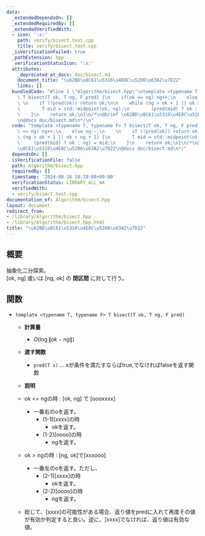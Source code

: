 ```yaml
---
data:
  _extendedDependsOn: []
  _extendedRequiredBy: []
  _extendedVerifiedWith:
  - icon: ':x:'
    path: verify/bisect.test.cpp
    title: verify/bisect.test.cpp
  _isVerificationFailed: true
  _pathExtension: hpp
  _verificationStatusIcon: ':x:'
  attributes:
    _deprecated_at_docs: doc/bisect.md
    document_title: "\u62BD\u8C61\u5316\u4E8C\u5206\u63A2\u7D22"
    links: []
  bundledCode: "#line 1 \"Algorithm/bisect.hpp\"\ntemplate <typename T, typename F>\
    \ T bisect(T ok, T ng, F pred) {\n    if(ok <= ng) ng++;\n    else ng--;\n   \
    \ \n    if (!pred(ok)) return ok;\n\n    while (ng > ok + 1 || ok > ng + 1) {\n\
    \        T mid = std::midpoint(ok, ng);\n        (pred(mid) ? ok : ng) = mid;\n\
    \    }\n    return ok;\n}\n/*\n@brief \u62BD\u8C61\u5316\u4E8C\u5206\u63A2\u7D22\
    \n@docs doc/bisect.md\n*/\n"
  code: "template <typename T, typename F> T bisect(T ok, T ng, F pred) {\n    if(ok\
    \ <= ng) ng++;\n    else ng--;\n    \n    if (!pred(ok)) return ok;\n\n    while\
    \ (ng > ok + 1 || ok > ng + 1) {\n        T mid = std::midpoint(ok, ng);\n   \
    \     (pred(mid) ? ok : ng) = mid;\n    }\n    return ok;\n}\n/*\n@brief \u62BD\
    \u8C61\u5316\u4E8C\u5206\u63A2\u7D22\n@docs doc/bisect.md\n*/"
  dependsOn: []
  isVerificationFile: false
  path: Algorithm/bisect.hpp
  requiredBy: []
  timestamp: '2024-08-16 18:19:08+09:00'
  verificationStatus: LIBRARY_ALL_WA
  verifiedWith:
  - verify/bisect.test.cpp
documentation_of: Algorithm/bisect.hpp
layout: document
redirect_from:
- /library/Algorithm/bisect.hpp
- /library/Algorithm/bisect.hpp.html
title: "\u62BD\u8C61\u5316\u4E8C\u5206\u63A2\u7D22"
---
```

## 概要
抽象化二分探索。  
[ok, ng] 或いは [ng, ok] の **閉区間** に対して行う。

## 関数
- `template <typename T, typename F> T bisect(T ok, T ng, F pred) 
`
    - **計算量**
        - $O(\log \|ok - ng\|)$

    - **渡す関数**
        - `pred(T x)` ... xが条件を満たすならばtrue,でなければfalseを返す関数

    - **説明**

    - ok <= ngの時 : [ok, ng] で [oooxxxx]
        - 一番右のoを返す。
            - (1-1)[xxxx]の時
                - okを返す。
            - (1-2)[oooo]の時
                - ngを返す。
    - ok > ngの時 : [ng, ok]で[xxxooo]
        - 一番左のoを返す。ただし、
            - (2-1)[xxxx]の時
                - okを返す。
            - (2-2)[oooo]の時
                - ngを返す。
    - 総じて、[xxxx]の可能性がある場合、返り値をpredに入れて再度その値が有効か判定すると良い。逆に、[xxxx]でなければ、返り値は有効な値。
